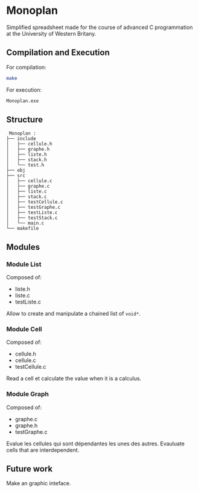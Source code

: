 # Monoplan

Simplified spreadsheet made for the course of advanced C programmation at the University of Western Britany.

## Compilation and Execution
For compilation:
```bash
make
```
For execution:
```bash
Monoplan.exe
```

## Structure
```
 Monoplan :
├── include
│   ├── cellule.h
│   ├── graphe.h
│   ├── liste.h
│   ├── stack.h
│   └── test.h
├── obj
├── src
│   ├── cellule.c
│   ├── graphe.c
│   ├── liste.c
│   ├── stack.c
│   ├── testCellule.c
│   ├── testGraphe.c
│   ├── testListe.c
│   ├── testStack.c
│   └── main.c
└── makefile
```


## Modules
### Module List
Composed of:
- liste.h
- liste.c
- testListe.c

Allow to create and manipulate a chained list of `void*`.

### Module Cell
Composed of:
- cellule.h
- cellule.c
- testCellule.c

Read a cell et calculate the value when it is a calculus.

### Module Graph
Composed of: 
- graphe.c
- graphe.h
- testGraphe.c

Evalue les cellules qui sont dépendantes les unes des autres.
Evauluate cells that are interdependent.

## Future work
Make an graphic inteface.
